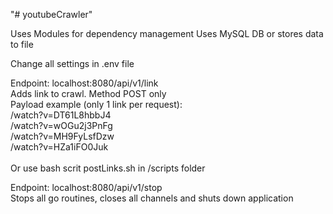 "# youtubeCrawler" <br>
<p>
  Uses Modules for dependency management
  Uses MySQL DB or stores data to file
</p>
<p>
Change all settings in .env file
</p>
<p>
Endpoint: localhost:8080/api/v1/link <br>
Adds link to crawl. Method POST only<br>
Payload example (only 1 link per request): <br>
/watch?v=DT61L8hbbJ4<br>
/watch?v=wOGu2j3PnFg<br>
/watch?v=MH9FyLsfDzw<br>
/watch?v=HZa1iFO0Juk<br>
<br>
Or use bash scrit postLinks.sh in /scripts folder
</p>
<p>
Endpoint: localhost:8080/api/v1/stop<br>
Stops all go routines, closes all channels and shuts down application<br>
</p>
